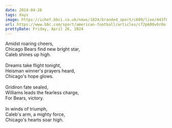 ```yaml
---
date: 2024-04-26
tags: days
image: https://ichef.bbci.co.uk/news/1024/branded_sport/c609/live/443f8c10-035a-11ef-8c5a-810ba8f980df.jpg
url: https://www.bbc.com/sport/american-football/articles/c72p600v6r0o
prettyDate: Friday, April 26, 2024
---
```

Amidst roaring cheers,<br>Chicago Bears find new bright star,<br>Caleb shines up high.<br><br>Dreams take flight tonight,<br>Heisman winner's prayers heard,<br>Chicago's hope glows.<br><br>Gridiron fate sealed,<br>Williams leads the fearless charge,<br>For Bears, victory. <br><br>In winds of triumph,<br>Caleb's arm, a mighty force,<br>Chicago's hearts soar high.